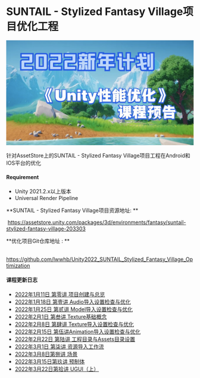 # SUNTAIL - Stylized Fantasy Village项目优化工程
![Unity性能优化 课程预告](./Documents/Pics/00.png)

针对AssetStore上的SUNTAIL - Stylized Fantasy Village项目工程在Android和IOS平台的优化

#### Requirement

- Unity 2021.2.x以上版本
- Universal Render Pipeline

**SUNTAIL - Stylized Fantasy Village项目资源地址: ** 

​	https://assetstore.unity.com/packages/3d/environments/fantasy/suntail-stylized-fantasy-village-203303

**优化项目Git仓库地址 : **

​	 https://github.com/lwwhb/Unity2022_SUNTAIL_Stylized_Fantasy_Village_Optimization

#### 课程更新日志

* [2022年1月11日 第零讲 项目创建与总览](https://github.com/lwwhb/Unity2022_SUNTAIL_Stylized_Fantasy_Village_Optimization/blob/main/Documents/2022%E5%B9%B41%E6%9C%8811%E6%97%A5%20%E7%AC%AC%E9%9B%B6%E8%AE%B2%20%E9%A1%B9%E7%9B%AE%E5%88%9B%E5%BB%BA%E4%B8%8E%E6%80%BB%E8%A7%88.md)
* [2022年1月18日 第壹讲 Audio导入设置检查与优化](https://github.com/lwwhb/Unity2022_SUNTAIL_Stylized_Fantasy_Village_Optimization/blob/main/Documents/2022%E5%B9%B41%E6%9C%8818%E6%97%A5%20%E7%AC%AC%E5%A3%B9%E8%AE%B2%20Audio%E5%AF%BC%E5%85%A5%E8%AE%BE%E7%BD%AE%E6%A3%80%E6%9F%A5%E4%B8%8E%E4%BC%98%E5%8C%96.md)
* [2022年1月25日 第贰讲 Model导入设置检查与优化](https://github.com/lwwhb/Unity2022_SUNTAIL_Stylized_Fantasy_Village_Optimization/blob/main/Documents/2022%E5%B9%B41%E6%9C%8825%E6%97%A5%20%E7%AC%AC%E8%B4%B0%E8%AE%B2%20Model%E5%AF%BC%E5%85%A5%E8%AE%BE%E7%BD%AE%E6%A3%80%E6%9F%A5%E4%B8%8E%E4%BC%98%E5%8C%96.md)
* [2022年2月1日 第叁讲 Texture基础概念](https://github.com/lwwhb/Unity2022_SUNTAIL_Stylized_Fantasy_Village_Optimization/blob/main/Documents/2022%E5%B9%B42%E6%9C%881%E6%97%A5%20%E7%AC%AC%E5%8F%81%E8%AE%B2%20Texture%E5%9F%BA%E7%A1%80%E6%A6%82%E5%BF%B5%E4%BB%8B%E7%BB%8D.md)
* [2022年2月8日 第肆讲 Texture导入设置检查与优化](https://github.com/lwwhb/Unity2022_SUNTAIL_Stylized_Fantasy_Village_Optimization/blob/main/Documents/2022%E5%B9%B42%E6%9C%888%E6%97%A5%20%E7%AC%AC%E8%82%86%E8%AE%B2%20Texture%E5%AF%BC%E5%85%A5%E8%AE%BE%E7%BD%AE%E6%A3%80%E6%9F%A5%E4%B8%8E%E4%BC%98%E5%8C%96.md)
* [2022年2月15日 第伍讲Animation导入设置检查与优化](https://github.com/lwwhb/Unity2022_SUNTAIL_Stylized_Fantasy_Village_Optimization/blob/main/Documents/2022%E5%B9%B42%E6%9C%8815%E6%97%A5%20%E7%AC%AC%E4%BC%8D%E8%AE%B2%20Animation%E5%AF%BC%E5%85%A5%E8%AE%BE%E7%BD%AE%E6%A3%80%E6%9F%A5%E4%B8%8E%E4%BC%98%E5%8C%96.md)
* [2022年2月22日 第陆讲 工程目录与Assets目录设置](https://github.com/lwwhb/Unity2022_SUNTAIL_Stylized_Fantasy_Village_Optimization/blob/main/Documents/2022%E5%B9%B42%E6%9C%8822%E6%97%A5%20%E7%AC%AC%E9%99%86%E8%AE%B2%20%E5%B7%A5%E7%A8%8B%E7%9B%AE%E5%BD%95%E4%B8%8EAssets%E7%9B%AE%E5%BD%95%E8%AE%BE%E7%BD%AE.md)
* [2022年3月1日 第柒讲 资源导入工作流](https://github.com/lwwhb/Unity2022_SUNTAIL_Stylized_Fantasy_Village_Optimization/blob/main/Documents/2022%E5%B9%B42%E6%9C%8822%E6%97%A5%20%E7%AC%AC%E9%99%86%E8%AE%B2%20%E5%B7%A5%E7%A8%8B%E7%9B%AE%E5%BD%95%E4%B8%8EAssets%E7%9B%AE%E5%BD%95%E8%AE%BE%E7%BD%AE.md)
* [2022年3月8日第捌讲 场景](https://github.com/lwwhb/Unity2022_SUNTAIL_Stylized_Fantasy_Village_Optimization/blob/main/Documents/2022%E5%B9%B43%E6%9C%888%E6%97%A5%20%E7%AC%AC%E6%8D%8C%E8%AE%B2%20%E5%9C%BA%E6%99%AF.md)
* [2022年3月15日第玖讲 预制体](https://github.com/lwwhb/Unity2022_SUNTAIL_Stylized_Fantasy_Village_Optimization/blob/main/Documents/2022%E5%B9%B43%E6%9C%8815%E6%97%A5%20%E7%AC%AC%E7%8E%96%E8%AE%B2%20%E9%A2%84%E5%88%B6%E4%BD%93.md)
* [2022年3月22日第拾讲 UGUI（上）](https://github.com/lwwhb/Unity2022_SUNTAIL_Stylized_Fantasy_Village_Optimization/blob/main/Documents/2022%E5%B9%B43%E6%9C%8822%E6%97%A5%20%E7%AC%AC%E6%8B%BE%E8%AE%B2%20UGUI(%E4%B8%8A).md)

